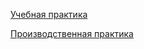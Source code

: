 [Учебная практика](https://drive.google.com/drive/folders/1Hkp2Wa0sIpRKv9iTEYdhj8fuH4ZAv20R?usp=sharing)

[Производственная практика](https://drive.google.com/drive/folders/1FnMNppWrTQbe1RIflnQx-48bMcqhgWgn?usp=sharing)

